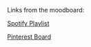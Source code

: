 Links from the moodboard:

[Spotify Playlist](<https://open.spotify.com/playlist/3RPt53ULTtCYccwLBIa65s?si=136086920de8489d>)

[Pinterest Board](<https://pin.it/1QNGLcz>)
